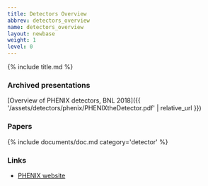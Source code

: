 ```yaml
---
title: Detectors Overview
abbrev: detectors_overview
name: detectors_overview
layout: newbase
weight: 1
level: 0
---
```

{% include title.md %}

### Archived presentations
[Overview of PHENIX detectors, BNL 2018]({{ '/assets/detectors/phenix/PHENIXtheDetector.pdf' | relative_url }})

### Papers
{% include documents/doc.md category='detector' %}

### Links

- [PHENIX website](https://www.phenix.bnl.gov/)
